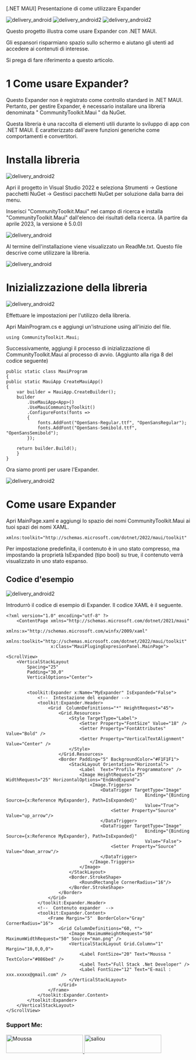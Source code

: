 ﻿[.NET MAUI] Presentazione di come utilizzare Expander

![delivery_android](https://github.com/salisou/MauiPlugingExpresionPanel/blob/master/Cattura.PNG?raw=true)
![delivery_android2](https://github.com/salisou/MauiPlugingExpresionPanel/blob/master/Cattura2.PNG?raw=true)
![delivery_android2](https://user-images.githubusercontent.com/73097560/115834477-dbab4500-a447-11eb-908a-139a6edaec5c.gif)

Questo progetto illustra come usare Expander con .NET MAUI.

Gli espansori risparmiano spazio sullo schermo e aiutano gli utenti ad accedere ai contenuti di interesse.

Si prega di fare riferimento a questo articolo.

# 1 Come usare Expander?

Questo Expander non è registrato come controllo standard in .NET MAUI. Pertanto, per gestire Expander, è necessario installare una libreria denominata " CommunityToolkit.Maui " da NuGet.

Questa libreria è una raccolta di elementi utili durante lo sviluppo di app con .NET MAUI. È caratterizzato dall'avere funzioni generiche come comportamenti e convertitori.

# Installa libreria
![delivery_android2](https://user-images.githubusercontent.com/73097560/115834477-dbab4500-a447-11eb-908a-139a6edaec5c.gif)

Apri il progetto in Visual Studio 2022 e seleziona Strumenti -> Gestione pacchetti NuGet -> Gestisci pacchetti NuGet per soluzione dalla barra dei menu.

Inserisci "CommunityToolkit.Maui" nel campo di ricerca e installa "CommunityToolkit.Maui" dall'elenco dei risultati della ricerca. (A partire da aprile 2023, la versione è 5.0.0)


![delivery_android](https://github.com/salisou/MauiPlugingExpresionPanel/blob/master/Cattura3.PNG?raw=true)

Al termine dell'installazione viene visualizzato un ReadMe.txt. Questo file descrive come utilizzare la libreria.

![delivery_android](https://github.com/salisou/MauiPlugingExpresionPanel/blob/master/Cattura4.PNG?raw=true)

# Inizializzazione della libreria

![delivery_android2](https://user-images.githubusercontent.com/73097560/115834477-dbab4500-a447-11eb-908a-139a6edaec5c.gif)

Effettuare le impostazioni per l'utilizzo della libreria.

Apri MainProgram.cs e aggiungi un'istruzione using all'inizio del file.

    using CommunityToolkit.Maui;

Successivamente, aggiungi il processo di inizializzazione di CommunityToolkit.Maui al processo di avvio. (Aggiunto alla riga 8 del codice seguente)

    public static class MauiProgram
    {
    public static MauiApp CreateMauiApp()
    {
        var builder = MauiApp.CreateBuilder();
        builder
            .UseMauiApp<App>()
            .UseMauiCommunityToolkit()
            .ConfigureFonts(fonts =>
            {
                fonts.AddFont("OpenSans-Regular.ttf", "OpenSansRegular");
                fonts.AddFont("OpenSans-Semibold.ttf", "OpenSansSemibold");
            });

        return builder.Build();
        }
    }

Ora siamo pronti per usare l'Expander.

![delivery_android2](https://user-images.githubusercontent.com/73097560/115834477-dbab4500-a447-11eb-908a-139a6edaec5c.gif)

# Come usare Expander

Apri MainPage.xaml e aggiungi lo spazio dei nomi CommunityToolkit.Maui ai tuoi spazi dei nomi XAML.

    xmlns:toolkit="http://schemas.microsoft.com/dotnet/2022/maui/toolkit"

Per impostazione predefinita, il contenuto è in uno stato compresso, ma impostando la proprietà IsExpanded (tipo bool) su true, il contenuto verrà visualizzato in uno stato espanso.

## Codice d'esempio
![delivery_android2](https://user-images.githubusercontent.com/73097560/115834477-dbab4500-a447-11eb-908a-139a6edaec5c.gif)

Introdurrò il codice di esempio di Expander. Il codice XAML è il seguente.

    <?xml version="1.0" encoding="utf-8" ?>
        <ContentPage xmlns="http://schemas.microsoft.com/dotnet/2021/maui"
                     xmlns:x="http://schemas.microsoft.com/winfx/2009/xaml" 
                     xmlns:toolkit="http://schemas.microsoft.com/dotnet/2022/maui/toolkit"
                     x:Class="MauiPlugingExpresionPanel.MainPage">

    <ScrollView>
        <VerticalStackLayout
            Spacing="25"
            Padding="30,0"
            VerticalOptions="Center">

          
            <toolkit:Expander x:Name="MyExpander" IsExpanded="False">
                <!--  Intestazione del expander -->
                <toolkit:Expander.Header>
                    <Grid  ColumnDefinitions="*" HeightRequest="45">
                        <Grid.Resources>
                            <Style TargetType="Label">
                                <Setter Property="FontSize" Value="18" />
                                <Setter Property="FontAttributes" Value="Bold" />
                                <Setter Property="VerticalTextAlignment" Value="Center" />
                            </Style>
                        </Grid.Resources>
                        <Border Padding="5" BackgroundColor="#F1F1F1">
                            <StackLayout Orientation="Horizontal">
                                <Label  Text="Profilo Programmatore" />
                                <Image HeightRequest="25" WidthRequest="25" HorizontalOptions="EndAndExpand">
                                    <Image.Triggers>
                                        <DataTrigger TargetType="Image" 
                                                         Binding="{Binding Source={x:Reference MyExpander}, Path=IsExpanded}" 
                                                         Value="True">
                                            <Setter Property="Source" Value="up_arrow"/>
                                        </DataTrigger>
                                        <DataTrigger TargetType="Image" 
                                                         Binding="{Binding Source={x:Reference MyExpander}, Path=IsExpanded}" 
                                                         Value="False">
                                            <Setter Property="Source" Value="down_arrow"/>
                                        </DataTrigger>
                                    </Image.Triggers>
                                </Image>
                            </StackLayout>
                            <Border.StrokeShape>
                                <RoundRectangle CornerRadius="16"/>
                            </Border.StrokeShape>
                        </Border>
                    </Grid>
                </toolkit:Expander.Header>
                <!--  Contenuto expander  -->
                <toolkit:Expander.Content>
                    <Frame Margin="5"  BorderColor="Gray"  CornerRadius="16">
                        <Grid ColumnDefinitions="60, *">
                            <Image MaximumHeightRequest="50" MaximumWidthRequest="50" Source="man.png" />
                            <VerticalStackLayout Grid.Column="1" Margin="10,0,0,0">
                                <Label FontSize="20" Text="Moussa " TextColor="#086bed" />
                                <Label Text="Full Stack .Net Developer" />
                                <Label FontSize="12" Text="E-mail : xxx.xxxxx@gmail.com" />
                            </VerticalStackLayout>
                        </Grid>
                    </Frame>
                </toolkit:Expander.Content>
            </toolkit:Expander>
        </VerticalStackLayout>
    </ScrollView>

  </ContentPage>
  
<h3 align="left">Support Me:</h3>
<p><a aling="center" href="https://www.buymeacoffee.com/salisoumouW"> 
<img aling="center" src="https://cdn.buymeacoffee.com/buttons/v2/default-yellow.png" height="50" width="210" alt="Moussa" /></a><a href="https://ko-fi.com/salisoumoussa"> 
<img aling="center" src="https://cdn.ko-fi.com/cdn/kofi3.png?v=3" height="50" width="210" alt="saliou" /></a>
</p>